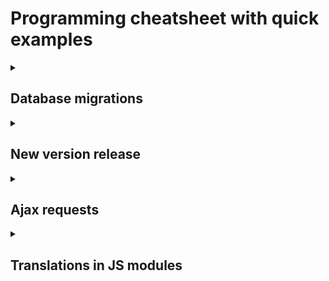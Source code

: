 # Programming cheatsheet with quick examples

<details>
  <summary><h2>Database migrations</h2></summary>

* After changing the database before testing the schema.sql has to be update `composer schema:generate`.
* When satisfied with the changes and ready to commit, new migration files have to be generated
  `composer migration:generate` before being pushed to the version control.
* When pulling from the remote and other devs made database changes, `composer migrate` has to be executed.
  Then (as it's a database change), run `composer schema:generate` to update the schema.sql (for testing).
* After deploying `composer migrate` has to be executed on the remote server to update the database.

</details>

<details>
  <summary><h2>New version release</h2></summary>

1. Update the version in the config file: `defaults.php` 
</details>

<details>
  <summary><h2>Ajax requests</h2></summary>

### Fetch data: GET request

```js
fetchData('clients' + '?param=value&param2=value2', 'clients/list').then(jsonResponse => {
    // Doing something with the jsonResponse
}).catch(error => {
    console.error(error);
});;
```
#### `fetchData()` in `public/assets/general/ajax/fetch-data.js`
```js
/**
 * Sends a GET request and returns result in promise
 *
 * @param {string} route only the part after base path ('users/1'). Query params have to be added with ?param=value
 * @param {boolean|string} redirectToRouteIfUnauthenticated true or redirect route url after base path.
 * If true, the redirect url is the same as the given route
 * @return {Promise<JSON>}
 */
function fetchData(route, redirectToRouteIfUnauthenticated = false) {
    // ...
}
```

### Update data: PUT request

```js
submitUpdate({[inputField.name]: inputField.value}, `clients/${clientId}`, true).then(jsonParsedResponse => {
}).catch(e => {
});
```

#### `updateData()` in `public/assets/general/ajax/submit-update-data.js`

```js
/**
 * Send PUT update request.
 * Fail handled by handleFail() method that supports forms
 * On success validation errors are removed and response content returned
 *
 * @param {object} formFieldsAndValues {field: value} e.g. {[input.name]: input.value}
 * @param {string} route after base path e.g. clients/1
 * @param {boolean|string} redirectToRouteIfUnauthenticated true or redirect route url after base path.
 * If true, the redirect url is the same as the given route
 *
 * @return Promise with as content server response as JSON
 */
export function submitUpdate(formFieldsAndValues, route, redirectToRouteIfUnauthenticated = false) {
    // ...
}
```
### Delete data: DELETE request

Delete request with confirmation modal.

```php
document.querySelector('#delete-client-btn')?.addEventListener('click', () => {
    let title = 'Are you sure that you want to delete this client?';
    createAlertModal(title, '', () => {
        submitDelete(`clients/${clientId}`, true).then(() => {
            location.href = `clients/list`;
        });
    });
});
```

#### `submitDelete()` in `public/assets/general/ajax/submit-delete-request.js`
```js
/**
 * Send DELETE request.
 *
 * @param {string} route after base path
 * @param {boolean|string} redirectToRouteIfUnauthenticated true or redirect route url after base path.
 * If true, the redirect url is the same as the given route
 * @return Promise with as content server response as JSON
 */
export function submitDelete(route, redirectToRouteIfUnauthenticated = false) {
    // ...
}
```


### Submit new data: POST request

Currently, the application only submits new values through modal forms. The logic is a bit more than just a simple
POST request. It retrieves the form data with the html id, checks the validity, disables the form fields during the
request and closes the modal box on success.

Submit modal form with flash message and client list reload.

```js
submitModalForm('create-client-modal-form', 'clients', 'POST')?.then(() => {
    displayFlashMessage('success', translated['Client created successfully.']);
    fetchAndLoadClients();
})
```

#### `submitModalForm()` in `public/assets/general/page-component/modal/modal-submit-request.js`

```js
/**
 * Retrieves form data, checks form validity, disables form, submits modal form and closes it on success
 *
 * @param {string} modalFormId
 * @param {string} moduleRoute POST module route like "users" or "clients"
 * @param {string} httpMethod POST or PUT
 * @param {boolean|string} redirectToRouteIfUnauthenticated true or redirect route url after base path.
 * If true, the redirect url is the same as the given route.
 * @return void|Promise
 */
function submitModalForm(modalFormId, moduleRoute, httpMethod = 'POST', redirectToRouteIfUnauthenticated = false) {
    // ...
}
```

</details>

<details>
  <summary><h2>Translations in JS modules</h2></summary>

Translations are done in the backend by PHP `gettext()` function. 

To access them via Javascript we can make an Ajax request that loads in the background while the page loads. 
This obviously adds a delay for the availability of the translated words so this method should only be used 
with "secondary" things that are not visible on the page load. It works for things like modal boxes that 
are displayed only after a user action is being made. There is most probably enough time for the Ajax request
to be done loading before the content is needed.

Another aspect to take into account is that the `.po` editor fetches only the strings that are an argument 
for the function `__()` to be translated meaning it's enough to call the dummy function `__()` with the 
strings for them to be recognized by the editor.    
If not done already, the public dir has to be added as a source path in Poedit: 
`Translation -> Properties -> Source paths -> add -> public/`.  
Now the button "Update from code" should work.

```js
import {__} from "../../general-js/functions.js";
import {fetchTranslations} from "../../ajax/fetch-translation-data.js";

// List of words that are used in modal box and need to be translated
let wordsToTranslate = [
    __('Change password'),
    __('Old password'),
    __('New password'),
    __('Repeat new password'),
];
// Init translated var by populating it with english values as a default so that all keys are existing
let translated = Object.fromEntries(wordsToTranslate.map(value => [value, value]));
// Fetch translations and replace translated var
fetchTranslations(wordsToTranslate).then(response => {
    // Fill the var with a JSON of the translated words. Key is the original english words and value the translated one
    translated = response;
});
```
#### Usage
```js
export function displayUserCreateModal() {
    // Using translated string "Change password"
    let header = `<h2>${translated['Change password']}</h2>`;
    // ...
}
```

After adding a new string that calls the function `__()`, the string has to be translated to all available
languages in Poedit (obviously).

</details>
